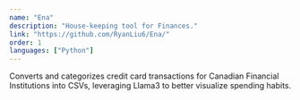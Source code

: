 ```yaml
---
name: "Ena"
description: "House-keeping tool for Finances."
link: "https://github.com/RyanLiu6/Ena/"
order: 1
languages: ["Python"]
---
```


Converts and categorizes credit card transactions for Canadian Financial Institutions into CSVs, leveraging Llama3 to better visualize spending habits.
